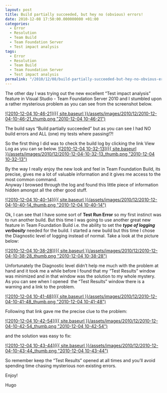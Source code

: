```yaml
---
layout: post
title: Build partially succeeded, but hey no (obvious) errors!
date: 2010-12-08 17:50:00.000000000 +01:00
categories:
  - Error
  - Resolution
  - Team Build
  - Team Foundation Server
  - Test impact analysis
tags:
  - Error
  - Resolution
  - Team Build
  - Team Foundation Server
  - Test impact analysis
permalink: "/2010/12/08/build-partially-succeeded-but-hey-no-obvious-errors/"
---
```


The other day I was trying out the new excellent “Test impact analysis” feature in Visual Studio - Team Foundation Server 2010 and I stumbled upon a rather mysterious problem as you can see from the screenshot below.

[![2010-12-04 10-46-21]({{ site.baseurl }}/assets/images/2010/12/2010-12-04-10-46-21_thumb.png "2010-12-04 10-46-21")](http://www.hugohaggmark.com/wp-content/uploads/2010/12/2010-12-04-10-46-21.png)

The build says “Build partially succeeded” but as you can see I had NO build errors and ALL (one) my tests where passing!?!

So the first thing I did was to check the build log by clicking the link View Log as you can se below. [![2010-12-04 10-32-13]({{ site.baseurl }}/assets/images/2010/12/2010-12-04-10-32-13_thumb.png "2010-12-04 10-32-13")](http://www.hugohaggmark.com/wp-content/uploads/2010/12/2010-12-04-10-32-13.png)

By the way I really enjoy the new look and feel in Team Foundation Build, its precise, gives me a lot of valuable information and it gives me access to the most common command.  
Anyway I browsed through the log and found this little piece of information hidden amongst all the other good stuff.

[![2010-12-04 10-40-14]({{ site.baseurl }}/assets/images/2010/12/2010-12-04-10-40-14_thumb.png "2010-12-04 10-40-14")](http://www.hugohaggmark.com/wp-content/uploads/2010/12/2010-12-04-10-40-14.png)

Ok, I can see that I have some sort of **Test Run Error** so my first instinct was to run another build. But this time I was going to use another great new feature in Team Foundation Build i.e. the ability to set the **_type of logging verbosity_** needed for the build. I started a new build but this time I chose the Diagnostic level of logging instead of normal. Take a look at the picture below:

[![2010-12-04 10-38-28]({{ site.baseurl }}/assets/images/2010/12/2010-12-04-10-38-28_thumb.png "2010-12-04 10-38-28")](http://www.hugohaggmark.com/wp-content/uploads/2010/12/2010-12-04-10-38-28.png)

Unfortunately the Diagnostic level didn’t help me much with the problem at hand and it took me a while before I found that my “Test Results” window was minimized and in that window was the solution to my whole mystery. As you can see when I opened&nbsp; the “Test Results” window there is a warning and a link to the problem.

[![2010-12-04 10-41-48]({{ site.baseurl }}/assets/images/2010/12/2010-12-04-10-41-48_thumb.png "2010-12-04 10-41-48")](http://www.hugohaggmark.com/wp-content/uploads/2010/12/2010-12-04-10-41-48.png)

Following that link gave me the precise clue to the problem:

[![2010-12-04 10-42-54]({{ site.baseurl }}/assets/images/2010/12/2010-12-04-10-42-54_thumb.png "2010-12-04 10-42-54")](http://www.hugohaggmark.com/wp-content/uploads/2010/12/2010-12-04-10-42-54.png)

and the solution was easy to fix:

[![2010-12-04 10-43-44]({{ site.baseurl }}/assets/images/2010/12/2010-12-04-10-43-44_thumb.png "2010-12-04 10-43-44")](http://www.hugohaggmark.com/wp-content/uploads/2010/12/2010-12-04-10-43-44.png)

So remember keep the “Test Results” opened at all times and you’ll avoid spending time chasing mysterious non existing errors.

Enjoy!

Hugo
